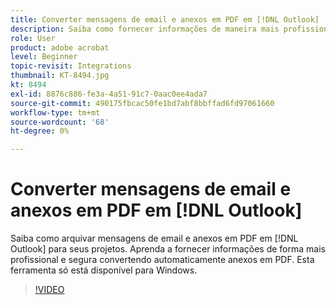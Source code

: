 ```yaml
---
title: Converter mensagens de email e anexos em PDF em [!DNL Outlook]
description: Saiba como fornecer informações de maneira mais profissional e segura dentro de [!DNL Outlook]
role: User
product: adobe acrobat
level: Beginner
topic-revisit: Integrations
thumbnail: KT-8494.jpg
kt: 8494
exl-id: 8876c886-fe3a-4a51-91c7-0aac0ee4ada7
source-git-commit: 490175fbcac50fe1bd7abf8bbffad6fd97061660
workflow-type: tm+mt
source-wordcount: '68'
ht-degree: 0%

---
```


# Converter mensagens de email e anexos em PDF em [!DNL Outlook]

Saiba como arquivar mensagens de email e anexos em PDF em [!DNL Outlook] para seus projetos. Aprenda a fornecer informações de forma mais profissional e segura convertendo automaticamente anexos em PDF. Esta ferramenta só está disponível para Windows.

>[!VIDEO](https://video.tv.adobe.com/v/336859?hidetitle=true)
